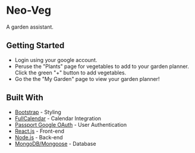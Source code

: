 # Neo-Veg

A garden assistant.

## Getting Started

* Login using your google account.
* Peruse the "Plants" page for vegetables to add to your garden planner.  Click the green "+" button to add vegetables.
* Go the the "My Garden" page to view your garden planner!

## Built With

* [Bootstrap](https://getbootstrap.com/docs/4.0/) - Styling
* [FullCalendar](https://fullcalendar.io/) - Calendar Integration
* [Passport Google OAuth](https://www.npmjs.com/package/passport-google-oauth2) - User Authentication
* [React.js](https://reactjs.org/) - Front-end
* [Node.js](https://nodejs.org/en/) - Back-end
* [MongoDB/Mongoose](https://www.mongodb.com/) - Database